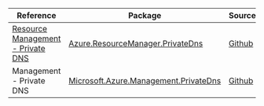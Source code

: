 | Reference | Package | Source |
|---|---|---|
|[Resource Management - Private DNS](resourcemanager.privatedns-readme.md)|[Azure.ResourceManager.PrivateDns](https://www.nuget.org/packages/Azure.ResourceManager.PrivateDns)|[Github](https://github.com/Azure/azure-sdk-for-net/blob/main/sdk/privatedns/Azure.ResourceManager.PrivateDns)|
|Management - Private DNS|[Microsoft.Azure.Management.PrivateDns](https://www.nuget.org/packages/Microsoft.Azure.Management.PrivateDns)|[Github](https://github.com/Azure/azure-sdk-for-net)|
